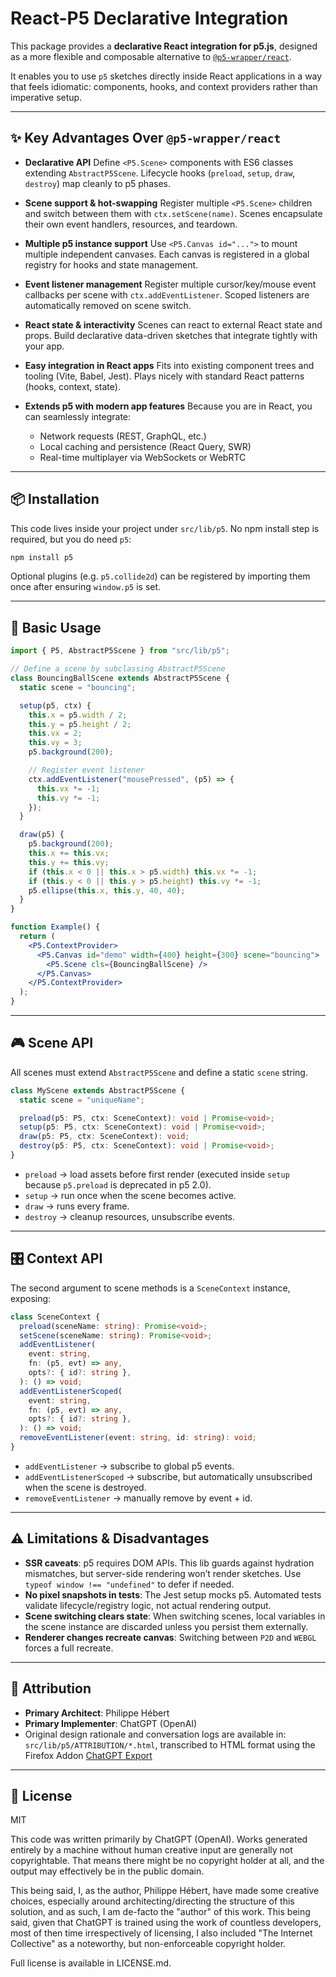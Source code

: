# React-P5 Declarative Integration

This package provides a **declarative React integration for p5.js**, designed as a more flexible and composable alternative to [`@p5-wrapper/react`](https://github.com/p5-wrapper/react).

It enables you to use `p5` sketches directly inside React applications in a way that feels idiomatic: components, hooks, and context providers rather than imperative setup.

---

## ✨ Key Advantages Over `@p5-wrapper/react`

- **Declarative API**
  Define `<P5.Scene>` components with ES6 classes extending `AbstractP5Scene`. Lifecycle hooks (`preload`, `setup`, `draw`, `destroy`) map cleanly to p5 phases.

- **Scene support & hot-swapping**
  Register multiple `<P5.Scene>` children and switch between them with `ctx.setScene(name)`. Scenes encapsulate their own event handlers, resources, and teardown.

- **Multiple p5 instance support**
  Use `<P5.Canvas id="...">` to mount multiple independent canvases. Each canvas is registered in a global registry for hooks and state management.

- **Event listener management**
  Register multiple cursor/key/mouse event callbacks per scene with `ctx.addEventListener`. Scoped listeners are automatically removed on scene switch.

- **React state & interactivity**
  Scenes can react to external React state and props. Build declarative data-driven sketches that integrate tightly with your app.

- **Easy integration in React apps**
  Fits into existing component trees and tooling (Vite, Babel, Jest). Plays nicely with standard React patterns (hooks, context, state).

- **Extends p5 with modern app features**
  Because you are in React, you can seamlessly integrate:
  - Network requests (REST, GraphQL, etc.)
  - Local caching and persistence (React Query, SWR)
  - Real-time multiplayer via WebSockets or WebRTC

---

## 📦 Installation

This code lives inside your project under `src/lib/p5`.
No npm install step is required, but you do need `p5`:

```bash
npm install p5
```

Optional plugins (e.g. `p5.collide2d`) can be registered by importing them once after ensuring `window.p5` is set.

---

## 🚀 Basic Usage

```jsx
import { P5, AbstractP5Scene } from "src/lib/p5";

// Define a scene by subclassing AbstractP5Scene
class BouncingBallScene extends AbstractP5Scene {
  static scene = "bouncing";

  setup(p5, ctx) {
    this.x = p5.width / 2;
    this.y = p5.height / 2;
    this.vx = 2;
    this.vy = 3;
    p5.background(200);

    // Register event listener
    ctx.addEventListener("mousePressed", (p5) => {
      this.vx *= -1;
      this.vy *= -1;
    });
  }

  draw(p5) {
    p5.background(200);
    this.x += this.vx;
    this.y += this.vy;
    if (this.x < 0 || this.x > p5.width) this.vx *= -1;
    if (this.y < 0 || this.y > p5.height) this.vy *= -1;
    p5.ellipse(this.x, this.y, 40, 40);
  }
}

function Example() {
  return (
    <P5.ContextProvider>
      <P5.Canvas id="demo" width={400} height={300} scene="bouncing">
        <P5.Scene cls={BouncingBallScene} />
      </P5.Canvas>
    </P5.ContextProvider>
  );
}
```

---

## 🎮 Scene API

All scenes must extend `AbstractP5Scene` and define a static `scene` string.

```ts
class MyScene extends AbstractP5Scene {
  static scene = "uniqueName";

  preload(p5: P5, ctx: SceneContext): void | Promise<void>;
  setup(p5: P5, ctx: SceneContext): void | Promise<void>;
  draw(p5: P5, ctx: SceneContext): void;
  destroy(p5: P5, ctx: SceneContext): void | Promise<void>;
}
```

- `preload` → load assets before first render (executed inside `setup` because `p5.preload` is deprecated in p5 2.0).
- `setup` → run once when the scene becomes active.
- `draw` → runs every frame.
- `destroy` → cleanup resources, unsubscribe events.

---

## 🎛 Context API

The second argument to scene methods is a `SceneContext` instance, exposing:

```ts
class SceneContext {
  preload(sceneName: string): Promise<void>;
  setScene(sceneName: string): Promise<void>;
  addEventListener(
    event: string,
    fn: (p5, evt) => any,
    opts?: { id?: string },
  ): () => void;
  addEventListenerScoped(
    event: string,
    fn: (p5, evt) => any,
    opts?: { id?: string },
  ): () => void;
  removeEventListener(event: string, id: string): void;
}
```

- `addEventListener` → subscribe to global p5 events.
- `addEventListenerScoped` → subscribe, but automatically unsubscribed when the scene is destroyed.
- `removeEventListener` → manually remove by event + id.

---

## ⚠️ Limitations & Disadvantages

- **SSR caveats**: p5 requires DOM APIs. This lib guards against hydration mismatches, but server-side rendering won’t render sketches. Use `typeof window !== "undefined"` to defer if needed.
- **No pixel snapshots in tests**: The Jest setup mocks p5. Automated tests validate lifecycle/registry logic, not actual rendering output.
- **Scene switching clears state**: When switching scenes, local variables in the scene instance are discarded unless you persist them externally.
- **Renderer changes recreate canvas**: Switching between `P2D` and `WEBGL` forces a full recreate.

---

## 👥 Attribution

- **Primary Architect**: Philippe Hébert
- **Primary Implementer**: ChatGPT (OpenAI)
- Original design rationale and conversation logs are available in:
  `src/lib/p5/ATTRIBUTION/*.html`, transcribed to HTML format using the Firefox Addon [ChatGPT Export](https://addons.mozilla.org/en-US/firefox/addon/chatgpt-export/)

---

## 📄 License

MIT

This code was written primarily by ChatGPT (OpenAI). Works generated entirely by a machine without human creative input are generally not copyrightable.
That means there might be no copyright holder at all, and the output may effectively be in the public domain.

This being said, I, as the author, Philippe Hébert, have made some creative choices, especially around architecting/directing the structure of this solution, and as such, I am de-facto the "author" of this work.
This being said, given that ChatGPT is trained using the work of countless developers, most of then time irrespectively of licensing, I also included "The Internet Collective" as a noteworthy, but non-enforceable copyright holder.

Full license is available in LICENSE.md.
